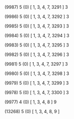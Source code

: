 (9987) 5 (0) [ 1, 3, 4, 7, 3291 ] 3 


(9986) 5 (0) [ 1, 3, 4, 7, 3292 ] 3 


(9985) 5 (0) [ 1, 3, 4, 7, 3293 ] 3 


(9984) 5 (0) [ 1, 3, 4, 7, 3294 ] 3 


(9983) 5 (0) [ 1, 3, 4, 7, 3295 ] 3 


(9982) 5 (0) [ 1, 3, 4, 7, 3296 ] 3 


(9981) 5 (0) [ 1, 3, 4, 7, 3297 ] 3 


(9980) 5 (0) [ 1, 3, 4, 7, 3298 ] 3 


(9979) 5 (0) [ 1, 3, 4, 7, 3299 ] 3 


(9978) 5 (0) [ 1, 3, 4, 7, 3300 ] 3 


(9977) 4 (0) [ 1, 3, 4, 8 ] 9 


(13268) 5 (0) [ 1, 3, 4, 8, 9 ]  

